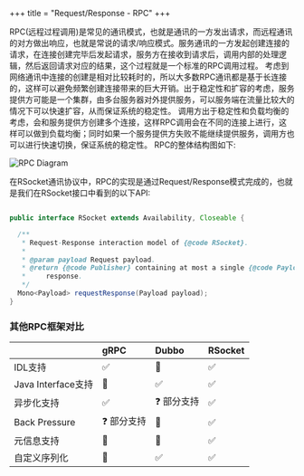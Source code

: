 +++
title = "Request/Response - RPC"
+++


RPC(远程过程调用)是常见的通讯模式，也就是通讯的一方发出请求，而远程通讯的对方做出响应，也就是常说的请求/响应模式。服务通讯的一方发起创建连接的请求，在连接创建完毕后发起请求，服务方在接收到请求后，调用内部的处理逻辑，然后返回请求对应的结果，这个过程就是一个标准的RPC调用过程。
考虑到网络通讯中连接的创建是相对比较耗时的，所以大多数RPC通讯都是基于长连接的，这样可以避免频繁创建连接带来的巨大开销。出于稳定性和扩容的考虑，服务提供方可能是一个集群，由多台服务器对外提供服务，可以服务端在流量比较大的情况下可以快速扩容，从而保证系统的稳定性。
调用方出于稳定性和负载均衡的考虑，会和服务提供方创建多个连接，这样RPC调用会在不同的连接上进行，这样可以做到负载均衡；同时如果一个服务提供方失败不能继续提供服务，调用方也可以进行快速切换，保证系统的稳定性。 RPC的整体结构图如下:

![RPC Diagram](/images/communication/rpc.png)


在RSocket通讯协议中，RPC的实现是通过Request/Response模式完成的，也就是我们在RSocket接口中看到的以下API:

```java

public interface RSocket extends Availability, Closeable {

  /**
   * Request-Response interaction model of {@code RSocket}.
   *
   * @param payload Request payload.
   * @return {@code Publisher} containing at most a single {@code Payload} representing the
   *     response.
   */
  Mono<Payload> requestResponse(Payload payload);
}

```

### 其他RPC框架对比

|                   | gRPC               | Dubbo               | RSocket            |
|:------------------|:-------------------|:--------------------|:-------------------|
| IDL支持            | :white_check_mark: | :red_circle:        | :white_check_mark: |
| Java Interface支持 | :red_circle:       | :white_check_mark:  | :white_check_mark: |
| 异步化支持         | :white_check_mark: | :question: 部分支持    | :white_check_mark: |
| Back Pressure     | :question: 部分支持    | :red_circle:        | :white_check_mark: |
| 元信息支持         | :red_circle:       | :red_circle:        | :white_check_mark: |
| 自定义序列化        | :red_circle:       | :white_check_mark:  | :white_check_mark: |

